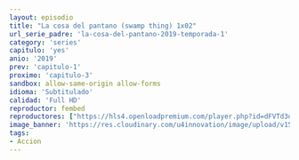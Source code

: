 ```yaml
---
layout: episodio
title: "La cosa del pantano (swamp thing) 1x02"
url_serie_padre: 'la-cosa-del-pantano-2019-temporada-1'
category: 'series'
capitulo: 'yes'
anio: '2019'
prev: 'capitulo-1'
proximo: 'capitulo-3'
sandbox: allow-same-origin allow-forms
idioma: 'Subtitulado'
calidad: 'Full HD'
reproductor: fembed
reproductores: ["https://hls4.openloadpremium.com/player.php?id=dFVTd3dyMXN5dVJENEh0cUNJN0JuTERxZDIyYWJhMGZJVzNWRW1hMm5CZkl1dVFhR1BMSzFnK2VHTnJicXJwQllNbjVGL3ZmWHoxVC9ObVB2U21VOEE9PQ&sub=https://sub.cuevana2.io/vtt-sub/sub7/Swamp.Thing.S01E02.vtt"]
image_banner: 'https://res.cloudinary.com/u4innovation/image/upload/v1564461574/lacosa-banner_cihqgn.jpg'
tags:
- Accion
---
```











